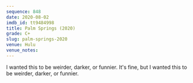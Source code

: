 ```yaml
---
sequence: 848
date: 2020-08-02
imdb_id: tt9484998
title: Palm Springs (2020)
grade: C+
slug: palm-springs-2020
venue: Hulu
venue_notes:
---
```


I wanted this to be weirder, darker, or funnier. It's fine, but I wanted this to be weirder, darker, or funnier.